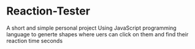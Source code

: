 # Reaction-Tester

A short and simple personal project
Using JavaScript programming language to generte shapes where uers can click on them and find their reaction time seconds
